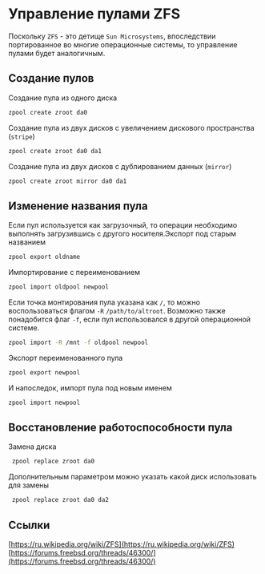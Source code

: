 # Управление пулами ZFS

Поскольку `ZFS` - это детище `Sun Microsystems`, впоследствии портированное во многие операционные системы, то управление пулами будет аналогичным.

## Создание пулов

Создание пула из одного диска

```bash
zpool create zroot da0
```

Создание пула из двух дисков с увеличением дискового пространства \(`stripe`\)

```bash
zpool create zroot da0 da1
```

Создание пула из двух дисков с дублированием данных \(`mirror`\)

```bash
zpool create zroot mirror da0 da1
```

## Изменение названия пула

Если пул используется как загрузочный, то операции необходимо выполнять загрузившись с другого носителя.Экспорт под старым названием

```bash
zpool export oldname
```

Импортирование с переименованием

```bash
zpool import oldpool newpool
```

Если точка монтирования пула указана как `/`, то можно воспользоваться флагом `-R` `/path/to/altroot`. Возможно также понадобится флаг `-f`, если пул использовался в другой операционной системе.

```bash
zpool import -R /mnt -f oldpool newpool
```

Экспорт переименованного пула

```bash
zpool export newpool
```

И напоследок, импорт пула под новым именем

```bash
zpool import newpool
```

## Восстановление работоспособности пула

Замена диска

```bash
 zpool replace zroot da0
```

Дополнительным параметром можно указать какой диск использовать для замены

```bash
 zpool replace zroot da0 da2
```

## Ссылки

[https://ru.wikipedia.org/wiki/ZFS](https://ru.wikipedia.org/wiki/ZFS)  
[https://forums.freebsd.org/threads/46300/](https://forums.freebsd.org/threads/46300/)

